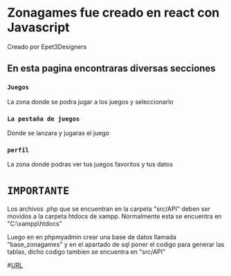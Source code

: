 # Zonagames fue creado en react con Javascript

Creado por Epet3Designers

## En esta pagina encontraras diversas secciones


### `Juegos`

La zona donde se podra jugar a los juegos y seleccionarlo

### `La pestaña de juegos`

Donde se lanzara y jugaras el juego

### `perfil`

La zona donde podras ver tus juegos favoritos y tus datos

# `IMPORTANTE`

Los archivos .php que se encuentran en la carpeta "src/API" deben ser movidos a la carpeta htdocs de xampp.
Normalmente esta se encuentra en "C:\xampp\htdocs"

Luego en en phpmyadmin crear una base de datos llamada "base_zonagames" y en el apartado de sql poner el codigo para generar las tablas, dicho codigo tambien se encuentra en "src/API"

#[URL](https://zonagamestester.onrender.com/)
